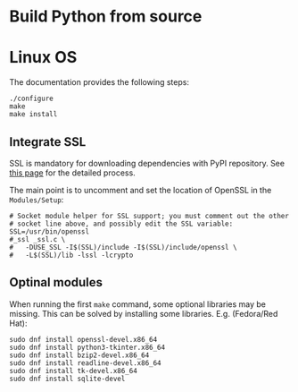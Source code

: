 <h1>Build Python from source</h1>

# Linux OS

The documentation provides the following steps:

```
./configure
make
make install
```

## Integrate SSL

SSL is mandatory for downloading dependencies with PyPI repository. See [this page](https://techglimpse.com/install-python-openssl-support-tutorial/) for the detailed process.

The main point is to uncomment and set the location of OpenSSL in the `Modules/Setup`:

```
# Socket module helper for SSL support; you must comment out the other
# socket line above, and possibly edit the SSL variable:
SSL=/usr/bin/openssl
#_ssl _ssl.c \
#	-DUSE_SSL -I$(SSL)/include -I$(SSL)/include/openssl \
#	-L$(SSL)/lib -lssl -lcrypto
```

## Optinal modules

When running the first `make` command, some optional libraries may be missing. This can be solved by installing some libraries. E.g. (Fedora/Red Hat):

```
sudo dnf install openssl-devel.x86_64
sudo dnf install python3-tkinter.x86_64
sudo dnf install bzip2-devel.x86_64
sudo dnf install readline-devel.x86_64
sudo dnf install tk-devel.x86_64
sudo dnf install sqlite-devel
```
